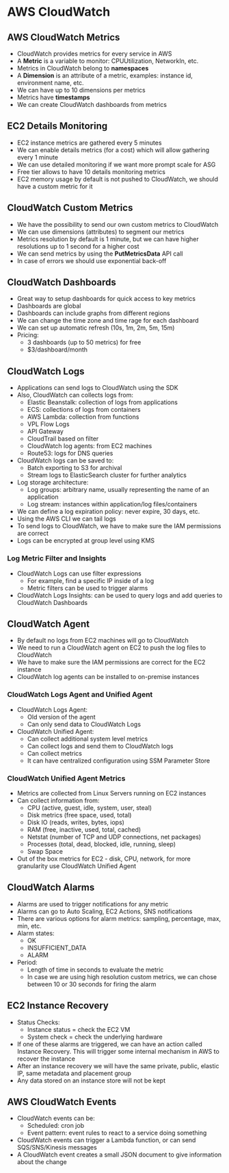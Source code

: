 # AWS CloudWatch

## AWS CloudWatch Metrics

- CloudWatch provides metrics for every service in AWS
- A **Metric** is a variable to monitor: CPUUtilization, NetworkIn, etc.
- Metrics in CloudWatch belong to **namespaces**
- A **Dimension** is an attribute of a metric, examples: instance id, environment name, etc.
- We can have up to 10 dimensions per metrics
- Metrics have **timestamps**
- We can create CloudWatch dashboards from metrics

## EC2 Details Monitoring

- EC2 instance metrics are gathered every 5 minutes
- We can enable details metrics (for a cost) which will allow gathering every 1 minute
- We can use detailed monitoring if we want more prompt scale for ASG
- Free tier allows to have 10 details monitoring metrics
- EC2 memory usage by default is not pushed to CloudWatch, we should have a custom metric for it

## CloudWatch Custom Metrics

- We have the possibility to send our own custom metrics to CloudWatch
- We can use dimensions (attributes) to segment our metrics
- Metrics resolution by default is 1 minute, but we can have higher resolutions up to 1 second for a higher cost
- We can send metrics by using the **PutMetricsData** API call
- In case of errors we should use exponential back-off

## CloudWatch Dashboards

- Great way to setup dashboards for quick access to key metrics
- Dashboards are global
- Dashboards can include graphs from different regions
- We can change the time zone and time rage for each dashboard
- We can set up automatic refresh (10s, 1m, 2m, 5m, 15m)
- Pricing:
    - 3 dashboards (up to 50 metrics) for free
    - $3/dashboard/month

## CloudWatch Logs

- Applications can send logs to CloudWatch using the SDK
- Also, CloudWatch can collects logs from:
    - Elastic Beanstalk: collection of logs from applications
    - ECS: collections of logs from containers
    - AWS Lambda: collection from functions
    - VPL Flow Logs
    - API Gateway
    - CloudTrail based on filter
    - CloudWatch log agents: from EC2 machines
    - Route53: logs for DNS queries
- CloudWatch logs can be saved to:
    - Batch exporting to S3 for archival
    - Stream logs to ElasticSearch cluster for further analytics
- Log storage architecture:
    - Log groups: arbitrary name, usually representing the name of an application
    - Log stream: instances within application/log files/containers
- We can define a log expiration policy: never expire, 30 days, etc.
- Using the AWS CLI we can tail logs
- To send logs to CloudWatch, we have to make sure the IAM permissions are correct
- Logs can be encrypted at group level using KMS

### Log Metric Filter and Insights

- CloudWatch Logs can use filter expressions
    - For example, find a specific IP inside of a log
    - Metric filters can be used to trigger alarms
- CloudWatch Logs Insights: can be used to query logs and add queries to CloudWatch Dashboards

## CloudWatch Agent

- By default no logs from EC2 machines will go to CloudWatch
- We need to run a CloudWatch agent on EC2 to push the log files to CloudWatch
- We have to make sure the IAM permissions are correct for the EC2 instance
- CloudWatch log agents can be installed to on-premise instances

### CloudWatch Logs Agent and Unified Agent

- CloudWatch Logs Agent:
    - Old version of the agent
    - Can only send data to CloudWatch Logs
- CloudWatch Unified Agent:
    - Can collect additional system level metrics
    - Can collect logs and send them to CloudWatch logs
    - Can collect metrics
    - It can have centralized configuration using SSM Parameter Store

### CloudWatch Unified Agent Metrics

- Metrics are collected from Linux Servers running on EC2 instances
- Can collect information from:
    - CPU (active, guest, idle, system, user, steal)
    - Disk metrics (free space, used, total)
    - Disk IO (reads, writes, bytes, iops)
    - RAM (free, inactive, used, total, cached)
    - Netstat (number of TCP and UDP connections, net packages)
    - Processes (total, dead, blocked, idle, running, sleep)
    - Swap Space
- Out of the box metrics for EC2 - disk, CPU, network, for more granularity use CloudWatch Unified Agent

## CloudWatch Alarms

- Alarms are used to trigger notifications for any metric
- Alarms can go to Auto Scaling, EC2 Actions, SNS notifications
- There are various options for alarm metrics: sampling, percentage, max, min, etc.
- Alarm states:
    - OK
    - INSUFFICIENT_DATA
    - ALARM
- Period:
    - Length of time in seconds to evaluate the metric
    - In case we are using high resolution custom metrics, we can chose between 10 or 30 seconds for firing the alarm

## EC2 Instance Recovery

- Status Checks:
    - Instance status = check the EC2 VM
    - System check = check the underlying hardware
- If one of these alarms are triggered, we can have an action called Instance Recovery. This will trigger some internal mechanism in AWS to recover the instance
- After an instance recovery we will have the same private, public, elastic IP, same metadata and placement group
- Any data stored on an instance store will not be kept

## AWS CloudWatch Events

- CloudWatch events can be:
    - Scheduled: cron job
    - Event pattern: event rules to react to a service doing something
- CloudWatch events can trigger a Lambda function, or can send SQS/SNS/Kinesis messages
- A CloudWatch event creates a small JSON document to give information about the change
